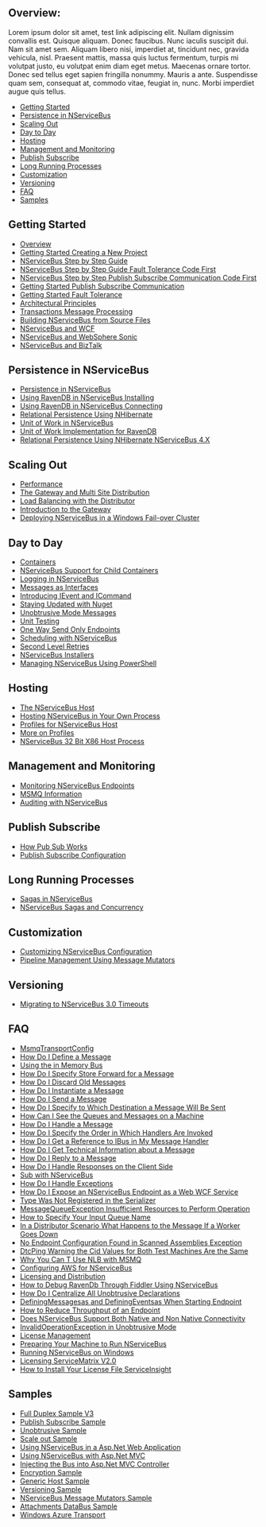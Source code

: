 ## Overview: ##

Lorem ipsum dolor sit amet, test link adipiscing elit. Nullam dignissim convallis est. Quisque aliquam. Donec faucibus. Nunc iaculis suscipit dui. Nam sit amet sem. Aliquam libero nisi, imperdiet at, tincidunt nec, gravida vehicula, nisl. Praesent mattis, massa quis luctus fermentum, turpis mi volutpat justo, eu volutpat enim diam eget metus. Maecenas ornare tortor. Donec sed tellus eget sapien fringilla nonummy. Mauris a ante. Suspendisse quam sem, consequat at, commodo vitae, feugiat in, nunc. Morbi imperdiet augue quis tellus.

- [Getting Started](#getting-started)
- [Persistence in NServiceBus](#persistence-in-nservicebus)
- [Scaling Out](#scaling-out)
- [Day to Day](#day-to-day)
- [Hosting](#hosting)
- [Management and Monitoring](#management-and-monitoring)
- [Publish Subscribe](#publish-subscribe)
- [Long Running Processes](#long-running-processes)
- [Customization](#customization)
- [Versioning](#versioning)
- [FAQ](#faq)
- [Samples](#samples)


<a name="getting-started"></a>
## Getting Started ##
- [Overview](/nservicebus/Overview)
- [Getting Started Creating a New Project](/nservicebus/getting-started---creating-a-new-project)
- [NServiceBus Step by Step Guide](/nservicebus/NServiceBus-Step-by-Step-Guide)
- [NServiceBus Step by Step Guide Fault Tolerance Code First](/nservicebus/NServiceBus-Step-by-Step-Guide-fault-tolerance-code-first)
- [NServiceBus Step by Step Publish Subscribe Communication Code First](/nservicebus/nservicebus-step-by-step-publish-subscribe-communication-code-first)
- [Getting Started Publish Subscribe Communication](/nservicebus/getting-started---publish-subscribe-communication)
- [Getting Started Fault Tolerance](/nservicebus/getting-started---fault-tolerance)
- [Architectural Principles](/nservicebus/architectural-principles)
- [Transactions Message Processing](/nservicebus/transactions-message-processing)
- [Building NServiceBus from Source Files](/nservicebus/building-nservicebus-from-source-files)
- [NServiceBus and WCF](/nservicebus/nservicebus-and-wcf)
- [NServiceBus and WebSphere Sonic](/nservicebus/nservicebus-and-websphere-sonic)
- [NServiceBus and BizTalk](/nservicebus/nservicebus-and-biztalk)

<a name="persistence-in-nservicebus"></a>
## Persistence in NServiceBus ##
- [Persistence in NServiceBus](/nservicebus/persistence-in-nservicebus)
- [Using RavenDB in NServiceBus Installing](/nservicebus/using-ravendb-in-nservicebus-installing)
- [Using RavenDB in NServiceBus Connecting](/nservicebus/using-ravendb-in-nservicebus-connecting)
- [Relational Persistence Using NHibernate](/nservicebus/relational-persistence-using-nhibernate)
- [Unit of Work in NServiceBus](/nservicebus/unit-of-work-in-nservicebus)
- [Unit of Work Implementation for RavenDB](/nservicebus/unit-of-work-implementation-for-ravendb)
- [Relational Persistence Using NHibernate NServiceBus 4.X](/nservicebus/relational-persistence-using-nhibernate---nservicebus-4.x)

<a name="scaling-out"></a>
## Scaling Out ##
- [Performance](/nservicebus/performance)
- [The Gateway and Multi Site Distribution](/nservicebus/the-gateway-and-multi-site-distribution)
- [Load Balancing with the Distributor](/nservicebus/load-balancing-with-the-distributor)
- [Introduction to the Gateway](/nservicebus/introduction-to-the-gateway)
- [Deploying NServiceBus in a Windows Fail-over Cluster](/nservicebus/deploying-nservicebus-in-a-windows-failover-cluster)

<a name="day-to-day"></a>
## Day to Day ##
- [Containers](/nservicebus/containers)
- [NServiceBus Support for Child Containers](/nservicebus/nservicebus-support-for-child-containers)
- [Logging in NServiceBus](/nservicebus/logging-in-nservicebus)
- [Messages as Interfaces](/nservicebus/messages-as-interfaces)
- [Introducing IEvent and ICommand](/nservicebus/introducing-ievent-and-icommand)
- [Staying Updated with Nuget](/nservicebus/staying-updated-with-nuget)
- [Unobtrusive Mode Messages](/nservicebus/unobtrusive-mode-messages)
- [Unit Testing](/nservicebus/unit-testing)
- [One Way Send Only Endpoints](/nservicebus/one-way-send-only-endpoints)
- [Scheduling with NServiceBus](/nservicebus/scheduling-with-nservicebus)
- [Second Level Retries](/nservicebus/second-level-retries)
- [NServiceBus Installers](/nservicebus/nservicebus-installers)
- [Managing NServiceBus Using PowerShell](/nservicebus/managing-nservicebus-using-powershell)

<a name="hosting"></a>
## Hosting ##
- [The NServiceBus Host](/nservicebus/the-nservicebus-host)
- [Hosting NServiceBus in Your Own Process](/nservicebus/hosting-nservicebus-in-your-own-process)
- [Profiles for NServiceBus Host](/nservicebus/profiles-for-nservicebus-host)
- [More on Profiles](/nservicebus/more-on-profiles)
- [NServiceBus 32 Bit X86 Host Process](/nservicebus/nservicebus-32-bit-x86-host-process)

<a name="management-and-monitoring"></a>
## Management and Monitoring ##
- [Monitoring NServiceBus Endpoints](/nservicebus/monitoring-nservicebus-endpoints)
- [MSMQ Information](/nservicebus/msmq-information)
- [Auditing with NServiceBus](/nservicebus/auditing-with-nservicebus)

<a name="publish-subscribe"></a>
## Publish Subscribe ##
- [How Pub Sub Works](/nservicebus/how-pub-sub-works)
- [Publish Subscribe Configuration](/nservicebus/publish-subscribe-configuration)

<a name="long-running-processes"></a>
## Long Running Processes ##
- [Sagas in NServiceBus](/nservicebus/sagas-in-nservicebus)
- [NServiceBus Sagas and Concurrency](/nservicebus/nservicebus-sagas-and-concurrency)

<a name="customization"></a>
## Customization ##
- [Customizing NServiceBus Configuration](/nservicebus/customizing-nservicebus-configuration)
- [Pipeline Management Using Message Mutators](/nservicebus/pipeline-management-using-message-mutators)

<a name="versioning"></a>
## Versioning ##
- [Migrating to NServiceBus 3.0 Timeouts](/nservicebus/migrating-to-nservicebus-3.0---timeouts)

<a name="faq"></a>
## FAQ ##
- [MsmqTransportConfig](/nservicebus/msmqtransportconfig)
- [How Do I Define a Message](/nservicebus/how-do-i-define-a-message)
- [Using the in Memory Bus](/nservicebus/using-the-in-memory-bus)
- [How Do I Specify Store Forward for a Message](/nservicebus/how-do-i-specify-store-forward-for-a-message)
- [How Do I Discard Old Messages](/nservicebus/how-do-i-discard-old-messages)
- [How Do I Instantiate a Message](/nservicebus/how-do-i-instantiate-a-message)
- [How Do I Send a Message](/nservicebus/how-do-i-send-a-message)
- [How Do I Specify to Which Destination a Message Will Be Sent](/nservicebus/how-do-i-specify-to-which-destination-a-message-will-be-sent)
- [How Can I See the Queues and Messages on a Machine](/nservicebus/how-can-i-see-the-queues-and-messages-on-a-machine)
- [How Do I Handle a Message](/nservicebus/how-do-i-handle-a-message)
- [How Do I Specify the Order in Which Handlers Are Invoked](/nservicebus/how-do-i-specify-the-order-in-which-handlers-are-invoked)
- [How Do I Get a Reference to IBus in My Message Handler](/nservicebus/how-do-i-get-a-reference-to-ibus-in-my-message-handler)
- [How Do I Get Technical Information about a Message](/nservicebus/how-do-i-get-technical-information-about-a-message)
- [How Do I Reply to a Message](/nservicebus/how-do-i-get-technical-information-about-a-message)
- [How Do I Handle Responses on the Client Side](/nservicebus/how-do-i-handle-responses-on-the-client-side)
- [Sub with NServiceBus](/nservicebus/sub-with-NServiceBus)
- [How Do I Handle Exceptions](/nservicebus/how-do-i-handle-exceptions)
- [How Do I Expose an NServiceBus Endpoint as a Web WCF Service](/nservicebus/how-do-i-expose-an-nservicebus-endpoint-as-a-web-wcf-service)
- [Type Was Not Registered in the Serializer](/nservicebus/type-was-not-registered-in-the-serializer)
- [MessageQueueException Insufficient Resources to Perform Operation](/nservicebus/messagequeueexception-insufficient-resources-to-perform-operation)
- [How to Specify Your Input Queue Name](/nservicebus/how-to-specify-your-input-queue-name)
- [In a Distributor Scenario What Happens to the Message If a Worker Goes Down](/nservicebus/in-a-distributor-scenario-what-happens-to-the-message-if-a-worker-goes-down)
- [No Endpoint Configuration Found in Scanned Assemblies Exception](/nservicebus/no-endpoint-configuration-found-in-scanned-assemblies-exception)
- [DtcPing Warning the Cid Values for Both Test Machines Are the Same](/nservicebus/dtcping-warning-the-cid-values-for-both-test-machines-are-the-same)
- [Why You Can T Use NLB with MSMQ](/nservicebus/why-you-can-t-use-nlb-with-msmq)
- [Configuring AWS for NServiceBus](/nservicebus/configuring-aws-for-nservicebus)
- [Licensing and Distribution](/nservicebus/licensing-and-distribution)
- [How to Debug RavenDb Through Fiddler Using NServiceBus](/nservicebus/how-to-debug-ravendb-through-fiddler-using-nservicebus)
- [How Do I Centralize All Unobtrusive Declarations](/nservicebus/how-do-i-centralize-all-unobtrusive-declarations)
- [DefiningMessagesas and DefiningEventsas When Starting Endpoint](/nservicebus/definingmessagesas-and-definingeventsas-when-starting-endpoint)
- [How to Reduce Throughput of an Endpoint](/nservicebus/how-to-reduce-throughput-of-an-endpoint)
- [Does NServiceBus Support Both Native and Non Native Connectivity](/nservicebus/does-nservicebus-support-both-native-and-non-native-connectivity)
- [InvalidOperationException in Unobtrusive Mode](/nservicebus/invalidoperationexception-in-unobtrusive-mode)
- [License Management](/nservicebus/license-management)
- [Preparing Your Machine to Run NServiceBus](/nservicebus/preparing-your-machine-to-run-nservicebus)
- [Running NServiceBus on Windows](/nservicebus/running-nservicebus-on-windows)
- [Licensing ServiceMatrix V2.0](/nservicebus/licensing-servicematrix-v2.0)
- [How to Install Your License File ServiceInsight](/nservicebus/how-to-install-your-license-file-serviceinsight)

<a name="samples"></a>
## Samples ##
- [Full Duplex Sample V3](/nservicebus/full-duplex-sample-v3)
- [Publish Subscribe Sample](/nservicebus/publish-subscribe-sample)
- [Unobtrusive Sample](/nservicebus/unobtrusive-sample)
- [Scale out Sample](/nservicebus/scale-out-sample)
- [Using NServiceBus in a Asp.Net Web Application](/nservicebus/using-nservicebus-in-a-asp.net-web-application)
- [Using NServiceBus with Asp.Net MVC](/nservicebus/using-nservicebus-with-asp.net-mvc)
- [Injecting the Bus into Asp.Net MVC Controller](/nservicebus/injecting-the-bus-into-asp.net-mvc-controller)
- [Encryption Sample](/nservicebus/encryption-sample)
- [Generic Host Sample](/nservicebus/generic-host-sample)
- [Versioning Sample](/nservicebus/versioning-sample)
- [NServiceBus Message Mutators Sample](/nservicebus/nservicebus-message-mutators-sample)
- [Attachments DataBus Sample](/nservicebus/attachments-databus-sample)
- [Windows Azure Transport](/nservicebus/windows-azure-transport)